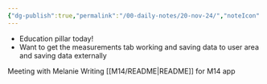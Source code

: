 ```yaml
---
{"dg-publish":true,"permalink":"/00-daily-notes/20-nov-24/","noteIcon":""}
---
```


- Education pillar today!
- Want to get the measurements tab working and saving data to user area and saving data externally

Meeting with Melanie
Writing [[M14/README\|README]] for M14 app
